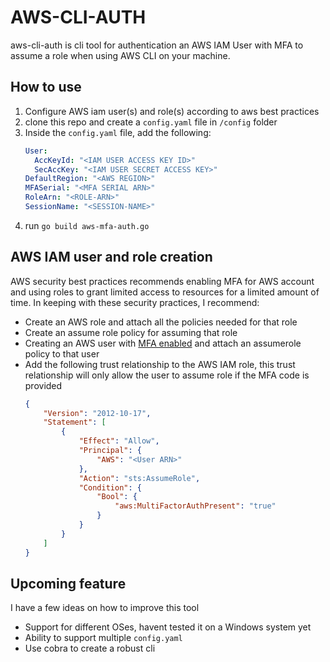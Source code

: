 # AWS-CLI-AUTH

aws-cli-auth is cli tool for authentication an AWS IAM User with MFA to assume a role when using AWS CLI on your machine.

## How to use
1. Configure AWS iam user(s) and role(s) according to aws best practices
1. clone this repo and create a `config.yaml` file in `/config` folder
1. Inside the `config.yaml` file, add the following:
    ```yaml
    User:
      AccKeyId: "<IAM USER ACCESS KEY ID>"
      SecAccKey: "<IAM USER SECRET ACCESS KEY>"
    DefaultRegion: "<AWS REGION>"
    MFASerial: "<MFA SERIAL ARN>"
    RoleArn: "<ROLE-ARN>"
    SessionName: "<SESSION-NAME>"
    ```
1. run `go build aws-mfa-auth.go`


## AWS IAM user and role creation

AWS security best practices recommends enabling MFA for AWS account and using roles to grant limited access to resources for a limited amount of time.
In keeping with these security practices, I recommend:
- Create an AWS role and attach all the policies needed for that role
- Create an assume role policy for assuming that role
- Creating an AWS user with [MFA enabled](https://docs.aws.amazon.com/IAM/latest/UserGuide/id_credentials_mfa_enable_virtual.html#enable-virt-mfa-for-iam-user) and attach an assumerole policy to that user
- Add the following trust relationship to the AWS IAM role, this trust relationship will only allow the user to assume role if the MFA code is provided
    ```json
    {
        "Version": "2012-10-17",
        "Statement": [
            {
                "Effect": "Allow",
                "Principal": {
                    "AWS": "<User ARN>"
                },
                "Action": "sts:AssumeRole",
                "Condition": {
                    "Bool": {
                        "aws:MultiFactorAuthPresent": "true"
                    }
                }
            }
        ]
    }
    ```


## Upcoming feature
I have a few ideas on how to improve this tool
- Support for different OSes, havent tested it on a Windows system yet
- Ability to support multiple `config.yaml`
- Use cobra to create a robust cli